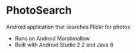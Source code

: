 # PhotoSearch

Android application that searches Flickr for photos

- Runs on Android Marshmallow
- Built with Android Studio 2.2 and Java 8

